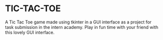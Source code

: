 # TIC-TAC-TOE
A Tic Tac Toe game made using tkinter in a GUI interface as a project for task submission in the intern academy.
Play in fun time with your friend with this lovely GUI interface.

